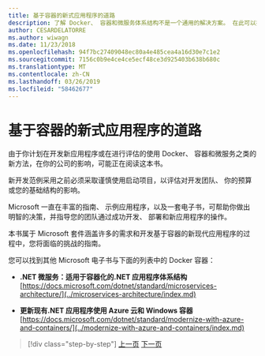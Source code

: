 ```yaml
---
title: 基于容器的新式应用程序的道路
description: 了解 Docker、 容器和微服务体系结构不是一个通用的解决方案。 在此可以找到将帮助您确定一些引用。
author: CESARDELATORRE
ms.author: wiwagn
ms.date: 11/23/2018
ms.openlocfilehash: 94f7bc27409048ec80a4e485cea4a16d30e7c1e2
ms.sourcegitcommit: 7156c0b9e4ce4ce5ecf48ce3d925403b638b680c
ms.translationtype: MT
ms.contentlocale: zh-CN
ms.lasthandoff: 03/26/2019
ms.locfileid: "58462677"
---
```

# <a name="road-to-modern-applications-based-on-containers"></a>基于容器的新式应用程序的道路

由于你计划在开发新应用程序或在进行评估的使用 Docker、 容器和微服务之类的新方法，在你的公司的影响，可能正在阅读这本书。

新开发范例采用之前必须采取谨慎使用启动项目，以评估对开发团队、 你的预算或您的基础结构的影响。

Microsoft 一直在丰富的指南、 示例应用程序，以及一套电子书，可帮助你做出明智的决策，并指导您的团队通过成功开发、 部署和新应用程序的操作。

本书属于 Microsoft 套件涵盖许多的需求和开发基于容器的新现代应用程序的过程中，您将面临的挑战的指南。

您可以找到其他 Microsoft 电子书与下面的列表中的 Docker 容器：

- **.NET 微服务：适用于容器化的.NET 应用程序体系结构** \
  [https://docs.microsoft.com/dotnet/standard/microservices-architecture/](../microservices-architecture/index.md)

- **更新现有.NET 应用程序使用 Azure 云和 Windows 容器** \
  [https://docs.microsoft.com/dotnet/standard/modernize-with-azure-and-containers/](../modernize-with-azure-and-containers/index.md)

>[!div class="step-by-step"]
>[上一页](docker-containers-images-and-registries.md)
>[下一页](docker-application-lifecycle/index.md)
